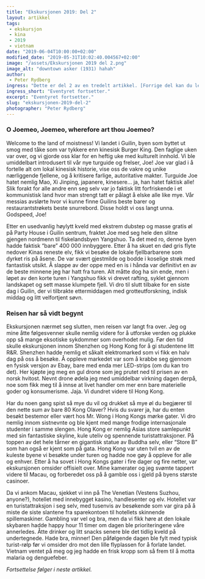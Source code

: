 ```yaml
---
title: "Ekskursjonen 2019: Del 2"
layout: artikkel
tags: 
 - ekskursjon
 - kina
 - 2019
 - vietnam
date: "2019-06-04T10:00:00+02:00"
modified_date: "2019-05-31T10:02:40.004567+02:00"
image: "/assets/Ekskursjonen 2019 del 2.png"
image_alt: "downtown asker (1931) hahah"
author:
 - Peter Rydberg
ingress: "Dette er del 2 av en tredelt artikkel. [Forrige del kan du lese her.](https://online.ntnu.no/article/93/ekskursjonen-2019-del-1/)"
ingress_short: "Eventyret fortsetter."
excerpt: "Eventyret fortsetter."
slug: "ekskursjonen-2019-del-2"
photographer: "Peter Rydberg"
---
```

### O Joemeo, Joemeo, wherefore art thou Joemeo?
Welcome to the land of moistness! Vi landet i Guilin, byen som byttet ut smog med tåke som var tykkere enn kinesisk Burger King. Den faglige uken var over, og vi gjorde oss klar for en heftig uke med kulturelt innhold. Vi ble umiddelbart introdusert til vår nye turguide og frelser, Joe! Joe var glad i å fortelle alt om lokal kinesisk historie, vise oss de vakre og unike nærliggende fjellene, og å kritisere farlige, autoritative makter. Turguide Joe hatet nemlig Mao, Xi Jinping, japanere, kinesere… ja, han hatet faktisk alle! Slik forakt for alle andre enn seg selv var jo faktisk litt forfriskende i et kommunistisk land hvor man strengt tatt er pålagt å elske alle like mye. Vår messias avslørte hvor vi kunne finne Guilins beste barer og restaurantstrøkets beste snurrebord. Disse holdt vi oss langt unna. Godspeed, Joe!

Etter en usedvanlig høylytt kveld med ekstrem dubstep og masse gratis øl på Party House i Guilin sentrum, fraktet Joe med seg hele den slitne gjengen nordmenn til fiskelandsbyen Yangshuo. Ta det med ro, denne byen hadde faktisk “bare” 400 000 innbyggere. Etter å ha skuet en død gris flyte nedover Kinas reneste elv, fikk vi besøke de lokale fjellbarbarene som dyrket ris på åsene. De var svært gjestmilde og bodde i koselige strøk med fantastisk utsikt. Å slappe av der oppe med en is i hånda var definitivt en av de beste minnene jeg har hatt fra turen. Alt måtte dog ha sin ende, men i løpet av den korte turen i Yangshuo fikk vi drevet rafting, syklet gjennom landskapet og sett masse klumpete fjell. Vi dro til slutt tilbake for en siste dag i Guilin, der vi tilbrakte ettermiddagen med grotteutforskning, indisk middag og litt velfortjent søvn.

### Reisen har så vidt begynt
Ekskursjonen nærmet seg slutten, men reisen var langt fra over. Jeg og mine åtte følgesvenner skulle nemlig videre for å utforske verden og plukke opp så mange eksotiske sykdommer som overhodet mulig. Før den tid skulle ekskursjonen innom Shenzhen og Hong Kong for å gi studentene litt R&R. Shenzhen hadde nemlig et såkalt elektromarked som vi fikk en halv dag på oss å besøke. Å oppleve markedet var som å krabbe seg gjennom en fysisk versjon av Ebay, bare med enda mer LED-strips (om du kan tro det). Her kjøpte jeg meg en gul drone som jeg prutet ned til prisen av en norsk hvitost. Nevnt drone ødela jeg med umiddelbar virkning dagen derpå, noe som fikk meg til å innse at livet handler om mer enn bare materielle goder og konsumerisme. Jaja. Vi dundret videre til Hong Kong.

Har du noen gang spist så mye du vil og drukket så mye øl du begjærer til den nette sum av bare 80 Kong Olaver? Hvis du svarer ja, har du enten besøkt bestemor eller vært hos Mr. Wong i Hong Kongs mørke gater. Vi dro nemlig innom sistnevnte og ble kjent med mange frodige internasjonale studenter i samme slengen. Hong Kong er nemlig Asias store samlepunkt med sin fantastiske skyline, kule uteliv og spennende turistattraksjoner. På toppen av det hele tårner en gigantisk statue av Buddha selv, eller “Store B” som han også er kjent som på gata. Hong Kong var uten tvil en av de kuleste byene vi besøkte under turen og hadde noe gøy å oppleve for alle og enhver. Etter å ha sovet i Hong Kongs gater i fire dager og fire netter, var ekskursjonen omsider offisielt over. Mine kamerater og jeg svømte tappert videre til Macau, og forberedet oss på å gamble oss i gjeld på byens største casinoer.

Da vi ankom Macau, sjekket vi inn på The Venetian (Vestens Suzhou, anyone?), hotellet med innebygget kasino, handlesenter og elv. Hotellet var en turistattraksjon i seg selv, med tusenvis av besøkende som var gira på å miste de siste slantene fra sparekontoen til hotellets skinnende spillemaskiner. Gambling var vel og bra, men da vi fikk høre at den lokale skybaren hadde happy hour 11 timer om dagen ble prioriteringene våre annerledes. Åtte drinker og litt snacks senere ble det tidlig kveld på undertegnede. Hade bra, minner! Den påfølgende dagen ble fylt med typisk turist-rølp før vi omsider dro mot den lille flyplassen for å forlate landet. Vietnam ventet på meg og jeg hadde en frisk kropp som så frem til å motta malaria og denguefeber.

*Fortsettelse følger i neste artikkel.*